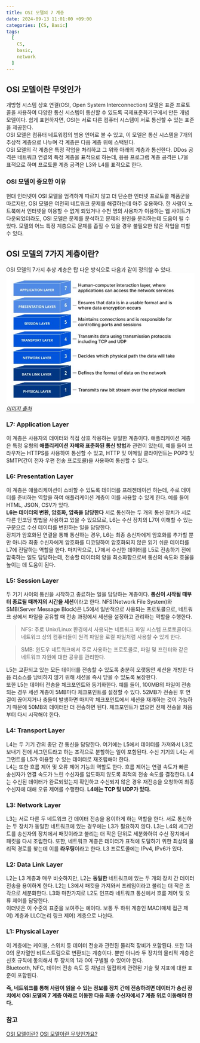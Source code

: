 ```yaml
---
title: OSI 모델의 7 계층
date: 2024-09-13 11:01:00 +09:00
categories: [CS, Basic]
tags:
  [
    CS,
    basic,
    network
  ]
---
```

## OSI 모델이란 무엇인가
개방형 시스템 상호 연결(OSI, Open System Interconnection) 모델은 표준 프로토콜을 사용하여 다양한 통신 시스템이 통신할 수 있도록 국제표준화기구에서 만든 개념 모델이다. 쉽게 표현하자면, OSI는 서로 다른 컴퓨터 시스템이 서로 통신할 수 있는 표준을 제공한다.  
OSI 모델은 컴퓨터 네트워킹의 범용 언어로 볼 수 있고, 이 모델은 통신 시스템을 7개의 추상적 계층으로 나누며 각 계층은 다음 계층 위에 스택된다.  
OSI 모델의 각 계층은 특정 작업을 처리하고 그 위와 아래의 계층과 통신한다. DDos 공격은 네트워크 연결의 특정 계층을 표적으로 하는데, 응용 프로그램 계층 공격은 L7을 표적으로 하며 프로토콜 계층 공격은 L3와 L4를 표적으로 한다.  

### OSI 모델이 중요한 이유
현대 인터넷이 OSI 모델을 엄격하게 따르지 않고 더 단순한 인터넷 프로토콜 제품군을 따르지만, OSI 모델은 여전히 네트워크 문제를 해결하는데 아주 유용하다. 한 사람이 노트북에서 인터넷을 이용할 수 없게 되었거나 수천 명의 사용자가 이용하는 웹 사이트가 다운되었더라도, OSI 모델은 문제를 분석하고 문제의 원인을 분리하는데 도움이 될 수 있다. 모델의 어느 특정 계층으로 문제를 좁힐 수 있을 경우 불필요한 많은 작업을 피할 수 있다. 

## OSI 모델의 7가지 계층이란? 
OSI 모델의 7가지 추상 계층은 탑 다운 방식으로 다음과 같이 정의할 수 있다. 
![img](/assets/img/blog/blog-2024-09-13-1103.jpg)*[이미지 출처](https://www.cloudflare.com/ko-kr/learning/ddos/glossary/open-systems-interconnection-model-osi/)*

### L7: Application Layer
이 계층은 사용자의 데이터와 직접 상호 작용하는 유일한 계층이다. 애플리케이션 계층은 특정 유형의 **애플리케이션 자체와 표준화된 통신 방법**과 관련이 있는데, 예를 들어 브라우저는 HTTPS를 사용하여 통신할 수 있고, HTTP 및 이메일 클라이언트는 POP3 및 SMTP(간이 전자 우편 전송 프로토콜)을 사용하여 통신할 수 있다.  

### L6: Presentation Layer  
이 계층은 애플리케이션이 소비할 수 있도록 데이터를 프레젠테이션 하는데, 주로 데이터를 준비하는 역할을 하여 애플리케이션 계층이 이를 사용할 수 있게 한다. 예를 들어 HTML, JSON, CSV가 있다.  
**L6는 데이터의 변환, 암호화, 압축을 담당한다**  서로 통신하는 두 개의 통신 장치가 서로 다른 인코딩 방법을 사용하고 있을 수 있으므로, L6는 수신 장치의 L7이 이해할 수 있는 구문으로 수신 데이터를 변환하는 일을 담당한다.  
장치가 암호화된 연결을 통해 통신하는 경우, L6는 최종 송신자에게 암호화를 추가할 뿐만 아니라 최종 수신자에게 암호화를 디코딩하여 암호화되지 않은 읽기 쉬운 데이터를 L7에 전달하는 역할을 한다.  마지막으로, L7에서 수신한 데이터를 L5로 전송하기 전에 압축하는 일도 담당하는데, 전송할 데이터의 양을 최소화함으로써 통신의 속도와 효율을 높이는 데 도움이 된다.  

### L5: Session Layer
두 기기 사이의 통신을 시작하고 종료하는 일을 담당하는 계층이다. **통신이 시작될 때부터 종료될 때까지의 시간을 세션**이라고 한다. NFS(Network File System)와 SMB(Server Message Block)은 L5에서 일반적으로 사용되는 프로토콜으로, 네트워크 상에서 파일을 공유할 때 전송 과정에서 세션을 설정하고 관리하는 역할을 수행한다.    
> NFS: 주로 Unix/Linux 환경에서 사용되는 네트워크 파일 시스템 프로토콜이다. 네트워크 상의 컴퓨터들이 원격 파일을 로컬 파일처럼 사용할 수 있게 한다. 


> SMB: 윈도우 네트워크에서 주로 사용하는 프로토콜로, 파일 및 프린터와 같은 네트워크 자원에 대한 공유를 관리한다. 


L5는 교환되고 있는 모든 데이터를 전송할 수 있도록 충분히 오랫동안 세션을 개방한 다음 리소스를 낭비하지 않기 위해 세션을 즉시 닫을 수 있도록 보장한다.   
또한 L5는 데이터 전송을 체크포인트와 동기화한다. 예를 들어, 100MB의 파일이 전송되는 경우 세션 계층이 5MB마다 체크포인트를 설정할 수 있다. 52MB가 전송된 후 연결이 끊어지거나 충돌이 발생하면 마지막 체크포인트에서 세션을 재개하는 것이 가능하기 때문에 50MB의 데이터만 더 전송하면 된다. 체크포인트가 없으면 전체 전송을 처음부터 다시 시작해야 한다.  

### L4: Transport Layer
L4는 두 기기 간의 종단 간 통신을 담당한다. 여기에는 L5에서 데이터를 가져와서 L3로 보내기 전에 세그먼트라고 하는 조각으로 분할하는 일이 포함된다. 수신 기기의 L4는 세그먼트를 L5가 이용할 수 있는 데이터로 재조립해야 한다.  
L4는 또한 흐름 제어 및 오류 제어 기능의 역할도 한다. 흐름 제어는 연결 속도가 빠른 송신자가 연결 속도가 느린 수신자를 압도하지 않도록 최적의 전송 속도를 결정한다. L4는 수신된 데이터가 완료되었는지 확인하고 수신되지 않은 경우 재전송을 요청하여 최종 수신자에 대해 오류 제어를 수행한다. **L4에는 TCP 및 UDP가 있다.**

### L3: Network Layer
L3는 서로 다른 두 네트워크 간 데이터 전송을 용이하게 하는 역할을 한다. 서로 통신하는 두 장치가 동일한 네트워크에 있는 경우에는 L3가 필요하지 않다. L3는 L4의 세그먼트를 송신자의 장치에서 패킷이라고 불리는 더 작은 단위로 세분화하여 수신 장치에서 패킷을 다시 조립한다. 또한, 네트워크 계층은 데이터가 표적에 도달하기 위한 최상의 물리적 경로를 찾는데 이를 **라우팅**이라고 한다. L3 프로토콜에는 IPv4, IPv6가 있다. 

### L2: Data Link Layer
L2는 L3 계층과 매우 비슷하지만, L2는 **동일한** 네트워크에 있는 두 개의 장치 간 데이터 전송을 용이하게 한다. L2는 L3에서 패킷을 가져와서 프레임이라고 불리는 더 작은 조각으로 세분화한다. L3와 마찬가지로 L2도 인프라 네트워크 통신에서 흐름 제어 및 오류 제어를 담당한다.  
이더넷은 이 수준의 표준을 보여주는 예이다. 보통 두 하위 계층인 MAC(매체 접근 제어) 계층과 LLC(논리 링크 제어) 계층으로 나뉜다. 

### L1: Physical Layer
이 계층에는 케이블, 스위치 등 데이터 전송과 관련된 물리적 장비가 포함된다. 또한 1과 0의 문자열인 비트스트림으로 변환되는 계층이다. 뿐만 아니라 두 장치의 물리적 계층은 신호 규칙에 동의해서 두 장치의 1과 0이 구별될 수 있어야 한다.  
Bluetooth, NFC, 데이터 전송 속도 등 채널과 밀접하게 관련된 기술 및 지표에 대한 표준이 포함된다.  

**즉, 네트워크를 통해 사람이 읽을 수 있는 정보를 장치 간에 전송하려면 데이터가 송신 장치에서 OSI 모델의 7 계층 아래로 이동한 다음 최종 수신자에서 7 계층 위로 이동해야 한다.**

### 참고
[OSI 모델이란?](https://www.cloudflare.com/ko-kr/learning/ddos/glossary/open-systems-interconnection-model-osi/)
[OSI 모델이란 무엇인가요?](https://aws.amazon.com/ko/what-is/osi-model/)
